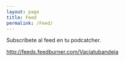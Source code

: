 ```yaml
---
layout: page
title: Feed
permalink: /Feed/
---
```


Subscríbete al feed en tu podcatcher.

http://feeds.feedburner.com/Vaciatubandeja
